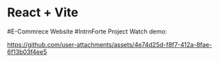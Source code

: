# React + Vite
#E-Commrece Website
#IntrnForte Project
Watch demo: 

https://github.com/user-attachments/assets/4e74d25d-f8f7-412a-8fae-6f13b03f4ee5

